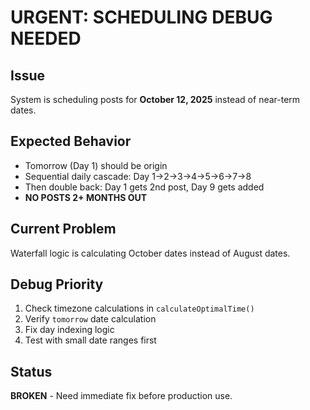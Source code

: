 # URGENT: SCHEDULING DEBUG NEEDED

## Issue
System is scheduling posts for **October 12, 2025** instead of near-term dates.

## Expected Behavior
- Tomorrow (Day 1) should be origin
- Sequential daily cascade: Day 1→2→3→4→5→6→7→8
- Then double back: Day 1 gets 2nd post, Day 9 gets added
- **NO POSTS 2+ MONTHS OUT**

## Current Problem
Waterfall logic is calculating October dates instead of August dates.

## Debug Priority
1. Check timezone calculations in `calculateOptimalTime()`
2. Verify `tomorrow` date calculation
3. Fix day indexing logic
4. Test with small date ranges first

## Status
**BROKEN** - Need immediate fix before production use.
